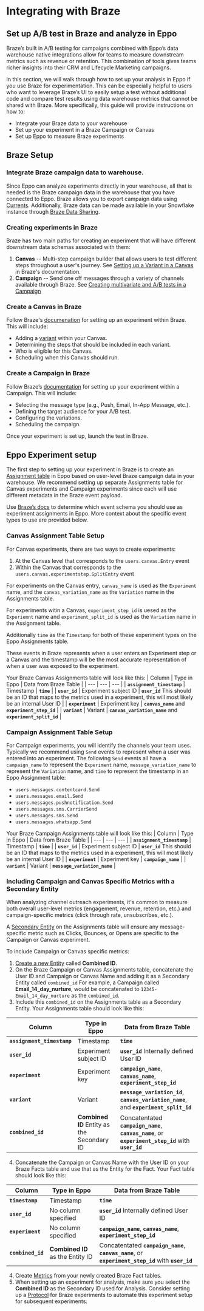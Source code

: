 # Integrating with Braze

## Set up A/B test in Braze and analyze in Eppo

Braze’s built in A/B testing for campaigns combined with Eppo’s data warehouse native integrations allow for teams to measure downstream metrics such as revenue or retention. This combination of tools gives teams richer insights into their CRM and Lifecycle Marketing campaigns.

In this section, we will walk through how to set up your analysis in Eppo if you use Braze for experimentation. This can be especially helpful to users who want to leverage Braze’s UI to easily setup a test without additional code and compare test results using data warehouse metrics that cannot be shared with Braze. More specifically, this guide will provide instructions on how to:

- Integrate your Braze data to your warehouse
- Set up your experiment in a Braze Campaign or Canvas
- Set up Eppo to measure Braze experiments

## Braze Setup

### **Integrate Braze campaign data to warehouse.**

Since Eppo can analyze experiments directly in your warehouse, all that is needed is the Braze campaign data in the warehouse that you have connected to Eppo. Braze allows you to export campaign data using [Currents](https://www.braze.com/docs/user_guide/data/braze_currents?redirected=1#access-currents). Additionally, Braze data can be made available in your Snowflake instance through [Braze Data Sharing](https://www.braze.com/docs/partners/data_and_infrastructure_agility/data_warehouses/snowflake/#integration).

### **Creating experiments in Braze**

Braze has two main paths for creating an experiment that will have different downstream data schemas associated with them:
1. **Canvas** -- Multi-step campaign builder that allows users to test different steps throughout a user's journey. See [Setting up a Variant in a Canvas](https://www.braze.com/docs/user_guide/engagement_tools/canvas/create_a_canvas/create_a_canvas#adding-a-variant) in Braze's documentation.
2. **Campaign** -- Send one off messages through a variety of channels available through Braze. See [Creating multivariate and A/B tests in a Campaign](https://www.braze.com/docs/user_guide/engagement_tools/testing/multivariant_testing/create_multivariate_campaign/#step-1-create-your-campaign)

### **Create a Canvas in Braze**

Follow Braze's [documenation](https://www.braze.com/docs/user_guide/engagement_tools/canvas/create_a_canvas/create_a_canvas/#step-3-build-your-canvas) for setting up an experiment within Braze. This will include:
- Adding a [variant](https://www.braze.com/docs/user_guide/engagement_tools/canvas/create_a_canvas/create_a_canvas/#adding-a-variant) within your Canvas.
- Determining the steps that should be included in each variant.
- Who is eligible for this Canvas.
- Scheduling when this Canvas should run.

### **Create a Campaign in Braze**

Follow Braze’s [documentation](https://www.braze.com/docs/user_guide/engagement_tools/testing/multivariant_testing/create_multivariate_campaign/#step-1-create-your-campaign) for setting up your experiment within a Campaign. This will include:

- Selecting the message type (e.g., Push, Email, In-App Message, etc.).
- Defining the target audience for your A/B test.
- Configuring the variations.
- Scheduling the campaign.

Once your experiment is set up, launch the test in Braze.

## Eppo Experiment setup

The first step to setting up your experiment in Braze is to create an [Assignment table](/data-management/definitions/assignment-sql) in Eppo based on user-level Braze campaign data in your warehouse. We recommend setting up separate Assignments table for Canvas experiments and Campaign experiments since each will use different metadata in the Braze event payload.

Use [Braze’s docs](https://www.braze.com/docs/user_guide/data/braze_currents/event_glossary/message_engagement_events?tab=cloud%20storage) to determine which event schema you should use as experiment assignments in Eppo. More context about the specific event types to use are provided below.

### **Canvas Assignment Table Setup**

For Canvas experiments, there are two ways to create experiments:
1. At the Canvas level that corresponds to the `users.canvas.Entry` event
2. Within the Canvas that corresponds to the  `users.canvas.experimentstep.SplitEntry` event 

For experiments on the Canvas entry, `canvas_name` is used as the `Experiment` name, and the `canvas_variation_name` as the `Variation` name in the Assignments table.

For experiments witin a Canvas, `experiment_step_id` is uesed as the `Experiemnt` name and `experiment_split_id` is used as the `Variation` name in the Assignment table.

Additionally `time` as the `Timestamp` for both of these experiment types on the Eppo Assignments table. 

These events in Braze represents when a user enters an Experiment step or a Canvas and the timestamp will be the most accurate representation of when a user was exposed to the experiment. 

Your Braze Canvas Assignments table will look like this:
| Column | Type in Eppo | Data from Braze Table |
| --- | --- | --- |
| **`assignment_timestamp`** | Timestamp | **`time`** |
| **`user_id`** | Experiment subject ID | **`user_id`** This should be an ID that maps to the metrics used in a experiment, this will most likely be an internal User ID |
| **`experiment`** | Experiment key | **`canvas_name`** and **`experiment_step_id`** |
| **`variant`** | Variant | **`canvas_variation_name`** and **`experiment_split_id`** |

### **Campaign Assignment Table Setup**

For Campaign experiments, you will identify the channels your team uses. Typically we recommend using `Send` events to represent when a user was entered into an experiment. The following `Send` events all have a `campaign_name` to represent the `Experiment` name, `message_variation_name` to represent the `Variation` name, and `time` to represent the timestamp in an Eppo Assignment table:
- `users.messages.contentcard.Send`
- `users.messages.email.Send`
- `users.messages.pushnotification.Send`
- `users.messages.sms.CarrierSend`
- `users.messages.sms.Send`
- `users.messages.whatsapp.Send`

Your Braze Campaign Assignments table will look like this:
| Column | Type in Eppo | Data from Braze Table |
| --- | --- | --- |
| **`assignment_timestamp`** | Timestamp | **`time`** |
| **`user_id`** | Experiment subject ID | **`user_id`** This should be an ID that maps to the metrics used in a experiment, this will most likely be an internal User ID |
| **`experiment`** | Experiment key | **`campaign_name`** |
| **`variant`** | Variant | **`message_variation_name`** |


### **Including Campaign and Canvas Specific Metrics with a Secondary Entity**

When analyzing channel outreach experiments, it's common to measure both overall user-level metrics (engagement, revenue, retention, etc.) and campaign-specific metrics (click through rate, unsubscribes, etc.). 

A [Secondary Entity](/data-management/definitions/assignment-sql/#optional-columns-for-advanced-use-cases) on the Assignments table will ensure any message-specific metric such as Clicks, Bounces, or Opens are specific to the Campaign or Canvas experiment.

To include Campaign or Canvas specific metrics:
1. [Create a new Entity](/data-management/definitions/entities/#creating-an-entity) called **Combined ID**.
2. On the Braze Campaign or Canvas Assignments table, concatenate the User ID and Campaign or Canvas Name and adding it as a Secondary Entity called `combined_id` For example, a Campaign called **Email_14_day_nurture**, would be concatenated to `12345-Email_14_day_nurture` as the `combined_id`.
3. Include this `combined_id` on the Assignments table as a Secondary Entity.
Your Assignments table should look like this:

| Column | Type in Eppo | Data from Braze Table |
| --- | --- | --- |
| **`assignment_timestamp`** | Timestamp | **`time`** |
| **`user_id`** | Experiment subject ID | **`user_id`** Internally defined User ID |
| **`experiment`** | Experiment key | **`campaign_name`**, **`canvas_name`**, **`experiment_step_id`** |
| **`variant`** | Variant | **`message_variation_id`**, **`canvas_variation_name`**, and **`experiment_split_id`** |
| **`combined_id`** | **Combined ID** Entity as the Secondary ID | Concatentated **`campaign_name`**, **`canvas_name`**, or **`experiment_step_id`** with **`user_id`** |

4. Concatenate the Campaign or Canvas Name with the User ID on your Braze Facts table and use that as the Entity for the Fact. Your Fact table should look like this:

| Column | Type in Eppo | Data from Braze Table |
| --- | --- | --- |
| **`timestamp`** | Timestamp | **`time`** |
| **`user_id`** | No column specified | **`user_id`** Internally defined User ID |
| **`experiment`** | No column specified| **`campaign_name`**, **`canvas_name`**, **`experiment_step_id`**  |
| **`combined_id`** | **Combined ID** as the Entity ID | Concatentated **`campaign_name`**, **`canvas_name`**, or **`experiment_step_id`** with **`user_id`** |

4. Create [Metrics](/data-management/metrics/) from your newly created Braze Fact tables.
5. When setting up an experiment for analysis, make sure you select the **Combined ID** as the Secondary ID used for Analysis. Consider setting up a [Protocol](/experiment-analysis/configuration/protocols/) for Braze experiments to automate this experiment setup for subsequent experiments.